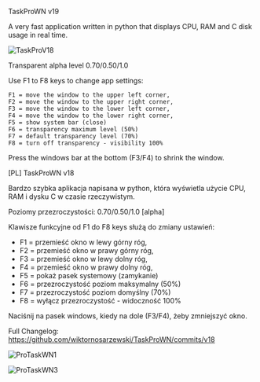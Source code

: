 TaskProWN v19

A very fast application written in python that displays CPU, RAM and C disk usage in real time.

![TaskProV18](https://github.com/wiktornosarzewski/TaskProWN/assets/22853678/67958e7e-a71c-486b-bbc3-7bac857bfee9)


Transparent alpha level 0.70/0.50/1.0

Use F1 to F8 keys to change app settings:

    F1 = move the window to the upper left corner,
    F2 = move the window to the upper right corner,
    F3 = move the window to the lower left corner,
    F4 = move the window to the lower right corner,
    F5 = show system bar (close)
    F6 = transparency maximum level (50%)
    F7 = default transparency level (70%)
    F8 = turn off transparency - visibility 100%

Press the windows bar at the bottom (F3/F4) to shrink the window.

[PL]
TaskProWN v18

Bardzo szybka aplikacja napisana w python, która wyświetla użycie CPU, RAM i dysku C w czasie rzeczywistym.

Poziomy przezroczystości: 0.70/0.50/1.0 [alpha]

Klawisze funkcyjne od F1 do F8 keys służą do zmiany ustawień:

- F1 = przemieść okno w lewy górny róg,
- F2 = przemieść okno w prawy górny róg,
- F3 = przemieść okno w lewy dolny róg,
- F4 = przemieść okno w prawy dolny róg,
- F5 = pokaż pasek systemowy (zamykanie)
- F6 = przezroczystość poziom maksymalny (50%)
- F7 = przezroczystość poziom domyślny (70%)
- F8 = wyłącz przezroczystość - widoczność 100%

Naciśnij na pasek windows, kiedy na dole (F3/F4), żeby zmniejszyć okno.

Full Changelog: https://github.com/wiktornosarzewski/TaskProWN/commits/v18

![ProTaskWN1](https://github.com/wiktornosarzewski/TaskProWN/assets/22853678/e1914e6f-46f7-4a15-85b0-c9a51c3dae6a)

![ProTaskWN3](https://github.com/wiktornosarzewski/TaskProWN/assets/22853678/ab8ae394-1157-402e-92e6-0cf391d9c67e)
